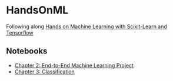 # HandsOnML
Following along [Hands on Machine Learning with Scikit-Learn and Tensorflow](http://shop.oreilly.com/product/0636920052289.do)

## Notebooks

- [Chapter 2: End-to-End Machine Learning Project](http://nbviewer.jupyter.org/github/elderpinzon/HandsOnML/blob/master/notebooks/Hands-on-Machine-Learning-Chapter-2.ipynb)
- [Chapter 3: Classification](http://nbviewer.jupyter.org/github/elderpinzon/HandsOnML/blob/master/notebooks/Hands-on-Machine-Learning-Chapter-3.ipynb)
